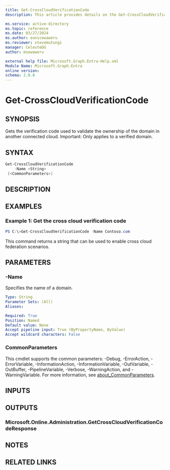 ```yaml
---
title: Get-CrossCloudVerificationCode
description: This article provides details on the Get-CrossCloudVerificationCode command.

ms.service: active-directory
ms.topic: reference
ms.date: 03/27/2024
ms.author: eunicewaweru
ms.reviewer: stevemutungi
manager: CelesteDG
author: msewaweru

external help file: Microsoft.Graph.Entra-Help.xml
Module Name: Microsoft.Graph.Entra
online version:
schema: 2.0.0
---
```


# Get-CrossCloudVerificationCode

## SYNOPSIS
Gets the verification code used to validate the ownership of the domain in another connected cloud.
Important: Only applies to a verified domain.

## SYNTAX

```powershell
Get-CrossCloudVerificationCode 
    -Name <String> 
 [<CommonParameters>]
```

## DESCRIPTION

## EXAMPLES

### Example 1: Get the cross cloud verification code
```powershell
PS C:\>Get-CrossCloudVerificationCode -Name Contoso.com
```

This command returns a string that can be used to enable cross cloud federation scenarios.

## PARAMETERS

### -Name
Specifies the name of a domain.

```yaml
Type: String
Parameter Sets: (All)
Aliases:

Required: True
Position: Named
Default value: None
Accept pipeline input: True (ByPropertyName, ByValue)
Accept wildcard characters: False
```

### CommonParameters
This cmdlet supports the common parameters: -Debug, -ErrorAction, -ErrorVariable, -InformationAction, -InformationVariable, -OutVariable, -OutBuffer, -PipelineVariable, -Verbose, -WarningAction, and -WarningVariable. For more information, see [about_CommonParameters](https://go.microsoft.com/fwlink/?LinkID=113216).

## INPUTS

## OUTPUTS

### Microsoft.Online.Administration.GetCrossCloudVerificationCodeResponse
## NOTES

## RELATED LINKS